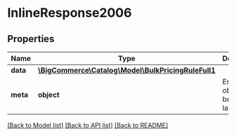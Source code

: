 # InlineResponse2006

## Properties
Name | Type | Description | Notes
------------ | ------------- | ------------- | -------------
**data** | [**\BigCommerce\Catalog\Model\BulkPricingRuleFull1**](BulkPricingRuleFull1.md) |  | [optional] 
**meta** | **object** | Empty meta object; may be used later. | [optional] 

[[Back to Model list]](../../README.md#documentation-for-models) [[Back to API list]](../../README.md#documentation-for-api-endpoints) [[Back to README]](../../README.md)

